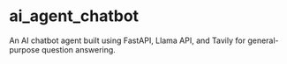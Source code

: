# ai_agent_chatbot
An AI chatbot agent built using FastAPI, Llama API, and Tavily for general-purpose question answering.
